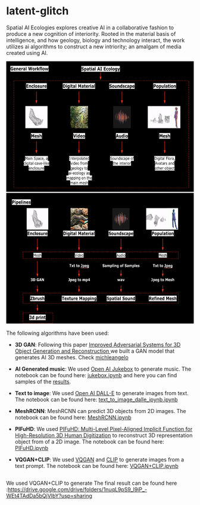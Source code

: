 # latent-glitch

Spatial AI Ecologies explores creative AI in a collaborative fashion to produce a new cognition of interiority. Rooted in the material basis of intelligence, and how geology, biology and technology interact, the work utilizes ai algorithms to construct a new intriority; an amalgam of media created using AI.

<img src="./workflow.png" width="600" height="350" />

<img src="./workflow_2.png" width="600" height="350" />


The following algorithms have been used:
* **3D GAN**: Following this paper [Improved Adversarial Systems for 3D Object Generation and Reconstruction
](https://arxiv.org/abs/1707.09557) we built a GAN model that generates AI 3D meshes. Check [michleangelo](https://github.com/ysinjab/latent-glitch/tree/main/michelangelo)

* **AI Generated music**: We used [Open AI Jukebox](https://openai.com/blog/jukebox/) to generate music. The notebook can be found here: [jukebox.ipynb](jukebox.ipynb) and here you can find samples of the [results](https://drive.google.com/drive/folders/1Rpavs5GyU_tbippR_llm6VVSjo1DPmM-?usp=sharing).

* **Text to image**: We used [Open AI DALL-E](hhttps://openai.com/blog/dall-e/) to generate images from text. The notebook can be found here: [text_to_image_dalle_ipynb.ipynb](text_to_image_dalle_ipynb.ipynb)

* **MeshRCNN**: MeshRCNN can predict 3D objects from 2D images. The notebook can be found here: [MeshRCNN.ipynb](MeshRCNN.ipynb)

* **PIFuHD**: We used [PIFuHD: Multi-Level Pixel-Aligned Implicit Function for High-Resolution 3D Human Digitization](https://shunsukesaito.github.io/PIFuHD/) to reconstruct 3D representation object from of a 2D image. The notebook can be found here: [PIFuHD.ipynb](PIFuHD.ipynb)

* **VQGAN+CLIP**: We used [VQGAN](https://github.com/CompVis/taming-transformers) and [CLIP](https://openai.com/blog/clip/) to generate images from a text prompt. The notebook can be found here: [VQGAN+CLIP.ipynb](VQGAN+CLIP.ipynb)

## 
We used VQGAN+CLIP to generate 
The final result can be found here :https://drive.google.com/drive/folders/1nuqL9pS9_l9iP_-WEt4TAdDa5bQjVIbY?usp=sharing